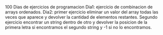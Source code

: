 100 Dias de ejercicios de programacion
Dia1: ejercicio de combinacion de arrays ordenados.
Dia2: primer ejercicio eliminar un valor del array todas las veces que aparece y devolver la cantidad de elementos restantes. Segundo ejercicio encontrar un string dentro de otro y devolver la posicion de la primera letra si encontramos el segundo string y -1 si no lo encontramos.
